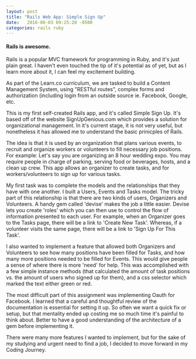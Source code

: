 ```yaml
---
layout: post
title: "Rails Web App: Simple Sign Up"
date:   2016-06-03 09:25:20 -0500
categories: rails ruby
---
```


#### Rails is awesome.

Rails is a popular MVC framework for programming in Ruby, and it's just plain great. I haven't even touched the tip of it's potential as of yet, but as I learn more about it, I can feel my excitement building. 

As part of the Learn.co curriculum, we are tasked to build a Content Management System, using "RESTful routes", complex forms and authorization (including login from an outside source ie. Facebook, Google, etc.

This is my first self-created Rails app, and it's called Simple Sign Up. It's based off of the website SignUpGenious.com which provides a solution for organizational management. In it's current stage, it is not very useful, but nonetheless it has allowed me to understand the basic prinicples of Rails.

The idea is that it is used by an organization that plans various events, to recruit and organize workers or volunteers to fill necessary job positions. For example: Let's say you are organizing an 8 hour wedding expo. You may require people in charge of parking, serving food or beverages, hosts, and a clean up crew. This app allows an organizer to create tasks, and for workers/volunteers to sign up for various tasks.

My first task was to complete the models and the relationships that they have with one another. I built a Users, Events and Tasks model. The tricky part of this relationship is that there are two kinds of users, Organizers and Volunteers. A handy gem called 'devise' makes the job a little easier. Devise lets you create 'roles' which you can then use to control the flow of information presented to each user. For example, when an Organizer goes to the Tasks page, there will be a link to 'Create New Task'. Whereas, if a volunteer visits the same page, there will be a link to 'Sign Up For This Task'. 

I also wanted to implement a feature that allowed both Organizers and Volunteers to see how many positions have been filled for Tasks, and how many more positions needed to be filled for Events. This would give people a sense of where there is more 'need' for help. This was accomplished with a few simple instance methods (that calculated the amount of task positions vs. the amount of users who signed up for them), and a css selector which marked the text either green or red.

The most difficult part of this assignment was implementing Oauth for Facebook. I learned that a careful and thoughtful review of the documentation is essential for setting it up. So often we want a quick fix or setup, but that mentality ended up costing me so much time it's painful to think about.  Better to have a good understanding of the architecture of a gem before implementing it.

There were many more features I wanted to implement, but for the sake of my studying and urgent need to find a job, I decided to move forward in my Coding Journey.


